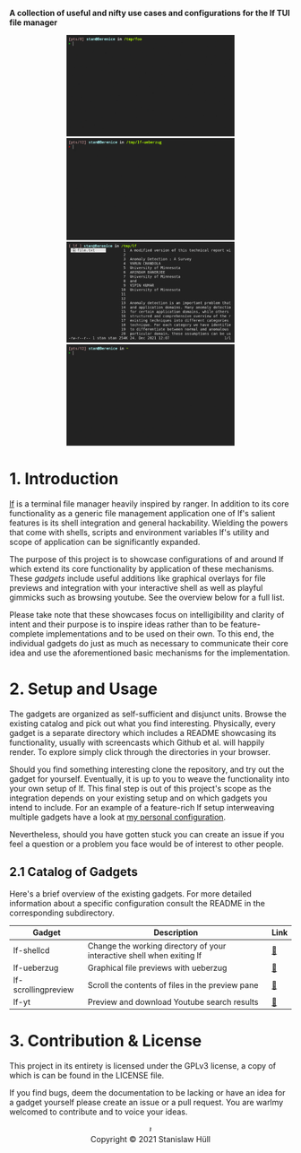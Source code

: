 **A collection of useful and nifty use cases and configurations for the lf TUI file manager**

<div align="center">
    <img src="lf-shellcd/demo.gif" width="300px"/> <img src="lf-ueberzug/demo.gif" width="300px"/>
    <img src="lf-scrollingpreview/demo.gif" width="300px"/> <img src="lf-yt/demo.gif" width="300px"/>
</div>


# 1. Introduction

[lf](https://github.com/gokcehan/lf) is a terminal file manager heavily inspired by ranger. In addition to its core functionality as a generic file management application one of lf's salient features is its shell integration and general hackability. Wielding the powers that come with shells, scripts and environment variables lf's utility and scope of application can be significantly expanded.

The purpose of this project is to showcase configurations of and around lf which extend its core functionality by application of these mechanisms. These *gadgets* include useful additions like graphical overlays for file previews and integration with your interactive shell as well as playful gimmicks such as browsing youtube. See the overview below for a full list.

Please take note that these showcases focus on intelligibility and clarity of intent and their purpose is to inspire ideas rather than to be feature-complete implementations and to be used on their own. To this end, the individual gadgets do just as much as necessary to communicate their core idea and use the aforementioned basic mechanisms for the implementation.


# 2. Setup and Usage

The gadgets are organized as self-sufficient and disjunct units. Browse the existing catalog and pick out what you find interesting. Physically, every gadget is a separate directory which includes a README showcasing its functionality, usually with screencasts which Github et al. will happily render. To explore simply click through the directories in your browser.

Should you find something interesting clone the repository, and try out the gadget for yourself. Eventually, it is up to you to weave the functionality into your own setup of lf. This final step is out of this project's scope as the integration depends on your existing setup and on which gadgets you intend to include. For an example of a feature-rich lf setup interweaving multiple gadgets have a look at [my personal configuration](https://github.com/slavistan/lfbundle).

Nevertheless, should you have gotten stuck you can create an issue if you feel a question or a problem you face would be of interest to other people.

## 2.1 Catalog of Gadgets

Here's a brief overview of the existing gadgets. For more detailed information about a specific configuration consult the README in the corresponding subdirectory.

| Gadget              | Description                                                            | Link
| ---                 | ---                                                                    | ---
| lf-shellcd          | Change the working directory of your interactive shell when exiting lf | [🔗](https://github.com/slavistan/lf-gadgets/tree/master/lf-shellcd)
| lf-ueberzug         | Graphical file previews with ueberzug                                  | [🔗](https://github.com/slavistan/lf-gadgets/tree/master/lf-ueberzug)
| lf-scrollingpreview | Scroll the contents of files in the preview pane                       | [🔗](https://github.com/slavistan/lf-gadgets/tree/master/lf-scrollingpreview)
| lf-yt               | Preview and download Youtube search results                            | [🔗](https://github.com/slavistan/lf-gadgets/tree/master/lf-yt)


# 3. Contribution & License

This project in its entirety is licensed under the GPLv3 license, a copy of which is can be found in the LICENSE file.

If you find bugs, deem the documentation to be lacking or have an idea for a gadget yourself please create an issue or a pull request. You are warlmy welcomed to contribute and to voice your ideas.

<div align="center">
    𝄽<br>
    Copyright © 2021 Stanislaw Hüll
</div>